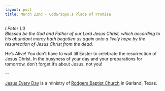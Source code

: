 ```yaml
---
layout: post
title: March 22nd - God&rsquo;s Place of Promise
---
```


_I Peter 1:3  
Blessed be the God and Father of our Lord Jesus Christ, which
according to his abundant mercy hath begotten us again unto a lively
hope by the resurrection of Jesus Christ from the dead._

He&rsquo;s Alive! You don&rsquo;t have to wait till Easter to
celebrate the resurrection of Jesus Christ. In the busyness of your
day and your preparations for tomorrow, don&rsquo;t forget it&rsquo;s
about Jesus, not you!

 --

<a href=http://jesuseveryday.net>Jesus Every Day</a> is a ministry of <a href=http://rodgersbaptist.net>Rodgers Baptist Church</a> in Garland, Texas.
